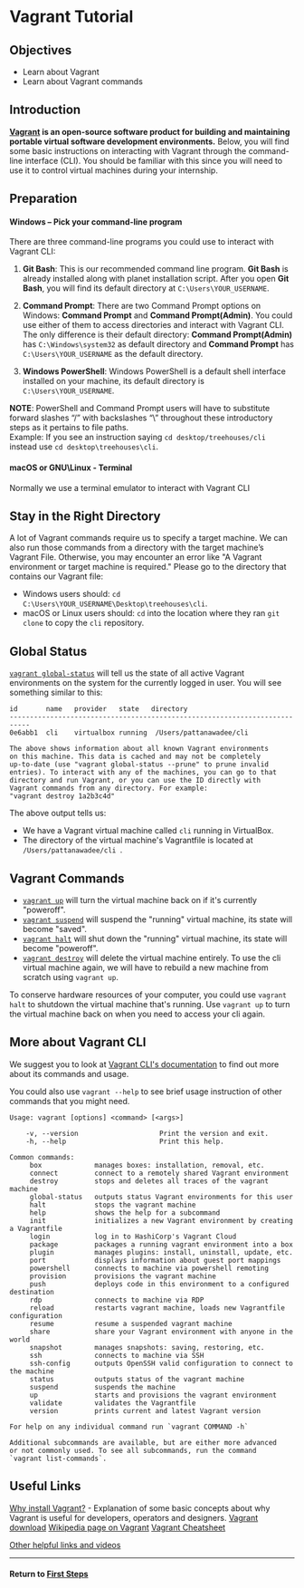# Vagrant Tutorial

## Objectives

- Learn about Vagrant
- Learn about Vagrant commands

## Introduction

**[Vagrant](https://www.vagrantup.com/) is an open-source software product for building and maintaining portable virtual software development environments.** Below, you will find some basic instructions on interacting with Vagrant through the command-line interface (CLI). You should be familiar with this since you will need to use it to control virtual machines during your internship.

## Preparation

#### Windows – Pick your command-line program

There are three command-line programs you could use to interact with Vagrant CLI:

1. **Git Bash**: This is our recommended command line program. **Git Bash** is already installed along with planet installation script. After you open **Git Bash**, you will find its default directory at `C:\Users\YOUR_USERNAME`.

2. **Command Prompt**: There are two Command Prompt options on Windows: **Command Prompt** and **Command Prompt(Admin)**. You could use either of them to access directories and interact with Vagrant CLI. The only difference is their default directory: **Command Prompt(Admin)** has `C:\Windows\system32` as default directory and **Command Prompt** has `C:\Users\YOUR_USERNAME` as the default directory.

3. **Windows PowerShell**: Windows PowerShell is a default shell interface installed on your machine, its default directory is `C:\Users\YOUR_USERNAME`.

**NOTE**: PowerShell and Command Prompt users will have to substitute forward slashes “/” with backslashes “\” throughout these introductory steps as it pertains to file paths.  
Example: If you see an instruction saying `cd desktop/treehouses/cli` instead use `cd desktop\treehouses\cli`.

#### macOS or GNU\Linux - Terminal

Normally we use a terminal emulator to interact with Vagrant CLI 

## Stay in the Right Directory

A lot of Vagrant commands require us to specify a target machine. We can also run those commands from a directory with the target machine’s Vagrant File. Otherwise, you may encounter an error like "A Vagrant environment or target machine is required." Please go to the directory that contains our Vagrant file:

- Windows users should: `cd C:\Users\YOUR_USERNAME\Desktop\treehouses\cli`.
- macOS or Linux users should: `cd` into the location where they ran `git clone` to copy the `cli` repository.

## Global Status

[`vagrant global-status`](https://www.vagrantup.com/docs/cli/global-status.html) will tell us the state of all active Vagrant environments on the system for the currently logged in user. You will see something similar to this:

```
id       name   provider   state   directory
---------------------------------------------------------------------------
0e6abb1  cli    virtualbox running  /Users/pattanawadee/cli 

The above shows information about all known Vagrant environments
on this machine. This data is cached and may not be completely
up-to-date (use "vagrant global-status --prune" to prune invalid
entries). To interact with any of the machines, you can go to that
directory and run Vagrant, or you can use the ID directly with
Vagrant commands from any directory. For example:
"vagrant destroy 1a2b3c4d"
```

The above output tells us:

- We have a Vagrant virtual machine called `cli` running in VirtualBox.
- The directory of the virtual machine's Vagrantfile is located at `/Users/pattanawadee/cli `.

## Vagrant Commands

- [`vagrant up`](https://www.vagrantup.com/docs/cli/up.html) will turn the virtual machine back on if it's currently "poweroff".
- [`vagrant suspend`](https://www.vagrantup.com/docs/cli/suspend.html) will suspend the "running" virtual machine, its state will become "saved".
- [`vagrant halt`](https://www.vagrantup.com/docs/cli/halt.html) will shut down the "running" virtual machine, its state will become "poweroff".
- [`vagrant destroy`](https://www.vagrantup.com/docs/cli/destroy.html) will delete the virtual machine entirely. To use the cli virtual machine again, we will have to rebuild a new machine from scratch using `vagrant up`.

To conserve hardware resources of your computer, you could use `vagrant halt` to shutdown the virtual machine that's running. Use `vagrant up` to turn the virtual machine back on when you need to access your cli again.

## More about Vagrant CLI

We suggest you to look at [Vagrant CLI's documentation](https://www.vagrantup.com/docs/cli/) to find out more about its commands and usage.

You could also use `vagrant --help` to see brief usage instruction of other commands that you might need.

```
Usage: vagrant [options] <command> [<args>]

    -v, --version                    Print the version and exit.
    -h, --help                       Print this help.

Common commands:
     box             manages boxes: installation, removal, etc.
     connect         connect to a remotely shared Vagrant environment
     destroy         stops and deletes all traces of the vagrant machine
     global-status   outputs status Vagrant environments for this user
     halt            stops the vagrant machine
     help            shows the help for a subcommand
     init            initializes a new Vagrant environment by creating a Vagrantfile
     login           log in to HashiCorp's Vagrant Cloud
     package         packages a running vagrant environment into a box
     plugin          manages plugins: install, uninstall, update, etc.
     port            displays information about guest port mappings
     powershell      connects to machine via powershell remoting
     provision       provisions the vagrant machine
     push            deploys code in this environment to a configured destination
     rdp             connects to machine via RDP
     reload          restarts vagrant machine, loads new Vagrantfile configuration
     resume          resume a suspended vagrant machine
     share           share your Vagrant environment with anyone in the world
     snapshot        manages snapshots: saving, restoring, etc.
     ssh             connects to machine via SSH
     ssh-config      outputs OpenSSH valid configuration to connect to the machine
     status          outputs status of the vagrant machine
     suspend         suspends the machine
     up              starts and provisions the vagrant environment
     validate        validates the Vagrantfile
     version         prints current and latest Vagrant version

For help on any individual command run `vagrant COMMAND -h`

Additional subcommands are available, but are either more advanced
or not commonly used. To see all subcommands, run the command
`vagrant list-commands`.
```

## Useful Links

[Why install Vagrant?](https://www.vagrantup.com/intro/index.html) - Explanation of some basic concepts about why Vagrant is useful for developers, operators and designers.
[Vagrant download](https://www.vagrantup.com/downloads.html)
[Wikipedia page on Vagrant](https://en.wikipedia.org/wiki/Vagrant_%28software%29)
[Vagrant Cheatsheet](https://gist.github.com/wpscholar/a49594e2e2b918f4d0c4)

[Other helpful links and videos](faq.md#Helpful_Links)

---
#### Return to [First Steps](firststeps.md#Step_4_-_System_Tutorial)
